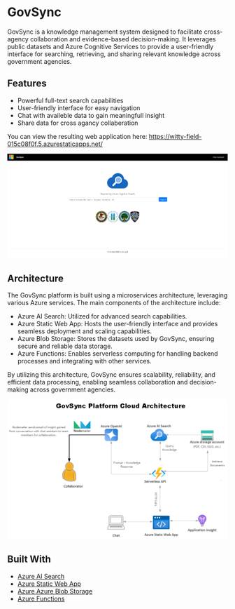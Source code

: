 # GovSync

GovSync is a knowledge management system designed to facilitate cross-agency collaboration and evidence-based decision-making. It leverages public datasets and Azure Cognitive Services to provide a user-friendly interface for searching, retrieving, and sharing relevant knowledge across government agencies.
## Features

- Powerful full-text search capabilities
- User-friendly interface for easy navigation
- Chat with availeble data to gain meaningfull insight
- Share data for cross agancy collaberation  

You can view the resulting web application here: https://witty-field-015c08f0f.5.azurestaticapps.net/

![Screenshot of web app](./images/langing-page.png)




## Architecture

The GovSync platform is built using a microservices architecture, leveraging various Azure services. The main components of the architecture include:

- Azure AI Search: Utilized for advanced search capabilities.
- Azure Static Web App: Hosts the user-friendly interface and provides seamless deployment and scaling capabilities.
- Azure Blob Storage: Stores the datasets used by GovSync, ensuring secure and reliable data storage.
- Azure Functions: Enables serverless computing for handling backend processes and integrating with other services.

By utilizing this architecture, GovSync ensures scalability, reliability, and efficient data processing, enabling seamless collaboration and decision-making across government agencies.

![Cloud Architecture](./images/GovSync.png)


## Built With

* [Azure AI Search](https://learn.microsoft.com/en-us/azure/search/search-what-is-azure-search)
* [Azure Static Web App](https://azure.microsoft.com/en-us/products/app-service/static)
* [Azure Azure Blob Storage](https://azure.microsoft.com/en-us/pricing/details/storage/blobs/)
* [Azure Functions](https://azure.microsoft.com/en-us/products/functions/)




